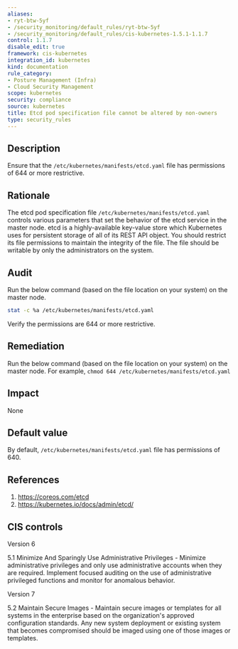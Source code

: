```yaml
---
aliases:
- ryt-btw-5yf
- /security_monitoring/default_rules/ryt-btw-5yf
- /security_monitoring/default_rules/cis-kubernetes-1.5.1-1.1.7
control: 1.1.7
disable_edit: true
framework: cis-kubernetes
integration_id: kubernetes
kind: documentation
rule_category:
- Posture Management (Infra)
- Cloud Security Management
scope: kubernetes
security: compliance
source: kubernetes
title: Etcd pod specification file cannot be altered by non-owners
type: security_rules
---
```


## Description

Ensure that the `/etc/kubernetes/manifests/etcd.yaml` file has permissions of 644 or more restrictive.

## Rationale

The etcd pod specification file `/etc/kubernetes/manifests/etcd.yaml` controls various parameters that set the behavior of the etcd service in the master node. etcd is a highly-available key-value store which Kubernetes uses for persistent storage of all of its REST API object. You should restrict its file permissions to maintain the integrity of the file. The file should be writable by only the administrators on the system.

## Audit

Run the below command (based on the file location on your system) on the master node.

```bash
stat -c %a /etc/kubernetes/manifests/etcd.yaml
```

Verify the permissions are 644 or more restrictive.

## Remediation

Run the below command (based on the file location on your system) on the master node. For example, `chmod 644 /etc/kubernetes/manifests/etcd.yaml`

## Impact

None

## Default value

By default, `/etc/kubernetes/manifests/etcd.yaml` file has permissions of 640.

## References

1. https://coreos.com/etcd
2. https://kubernetes.io/docs/admin/etcd/

## CIS controls

Version 6

5.1 Minimize And Sparingly Use Administrative Privileges - Minimize administrative privileges and only use administrative accounts when they are required. Implement focused auditing on the use of administrative privileged functions and monitor for anomalous behavior.

Version 7

5.2 Maintain Secure Images - Maintain secure images or templates for all systems in the enterprise based on the organization's approved configuration standards. Any new system deployment or existing system that becomes compromised should be imaged using one of those images or templates.
